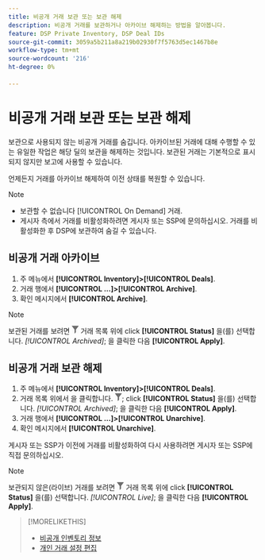 ```yaml
---
title: 비공개 거래 보관 또는 보관 해제
description: 비공개 거래를 보관하거나 아카이브 해제하는 방법을 알아봅니다.
feature: DSP Private Inventory, DSP Deal IDs
source-git-commit: 3059a5b211a8a219b02930f7f5763d5ec1467b8e
workflow-type: tm+mt
source-wordcount: '216'
ht-degree: 0%

---
```


# 비공개 거래 보관 또는 보관 해제

보관으로 사용되지 않는 비공개 거래를 숨깁니다. 아카이브된 거래에 대해 수행할 수 있는 유일한 작업은 해당 딜의 보관을 해제하는 것입니다. 보관된 거래는 기본적으로 표시되지 않지만 보고에 사용할 수 있습니다.

언제든지 거래를 아카이브 해제하여 이전 상태를 복원할 수 있습니다.

>[!NOTE]
>
>* 보관할 수 없습니다 [!UICONTROL On Demand] 거래.
>* 게시자 측에서 거래를 비활성화하려면 게시자 또는 SSP에 문의하십시오. 거래를 비활성화한 후 DSP에 보관하여 숨길 수 있습니다.


## 비공개 거래 아카이브

1. 주 메뉴에서 **[!UICONTROL Inventory]>[!UICONTROL Deals]**.
1. 거래 행에서 **[!UICONTROL ...]>[!UICONTROL Archive]**.
1. 확인 메시지에서 **[!UICONTROL Archive]**.

>[!NOTE]
>
>보관된 거래를 보려면 ![필터](/help/dsp/assets/filter.png) 거래 목록 위에 click **[!UICONTROL Status]** 을(를) 선택합니다. *[!UICONTROL Archived]*; 을 클릭한 다음 **[!UICONTROL Apply]**.<!-- Verify the text to apply the filter(s).)-->

## 비공개 거래 보관 해제

1. 주 메뉴에서 **[!UICONTROL Inventory]>[!UICONTROL Deals]**.
1. 거래 목록 위에서 을 클릭합니다. ![필터](/help/dsp/assets/filter.png); click **[!UICONTROL Status]** 을(를) 선택합니다. *[!UICONTROL Archived]*; 을 클릭한 다음 **[!UICONTROL Apply]**.<!-- Verify the text to apply the filter(s).)-->
1. 거래 행에서 **[!UICONTROL ...]>[!UICONTROL Unarchive]**.
1. 확인 메시지에서 **[!UICONTROL Unarchive]**.

게시자 또는 SSP가 이전에 거래를 비활성화하여 다시 사용하려면 게시자 또는 SSP에 직접 문의하십시오.

>[!NOTE]
>
>보관되지 않은(라이브) 거래를 보려면 ![필터](/help/dsp/assets/filter.png) 거래 목록 위에 click **[!UICONTROL Status]** 을(를) 선택합니다. *[!UICONTROL Live]*; 을 클릭한 다음 **[!UICONTROL Apply]**.<!-- Verify the text to apply the filter(s).)-->

>[!MORELIKETHIS]
>
>* [비공개 인벤토리 정보](private-inventory-about.md)
>* [개인 거래 설정 편집](/help/dsp/inventory/deal-id-edit.md)

